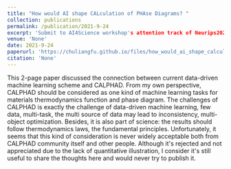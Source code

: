 ```yaml
---
title: "How would AI shape CALculation of PHAse Diagrams? "
collection: publications
permalink: /publication/2021-9-24
excerpt: 'Submit to AI4Science workshop's attention track of Neurips2021 but is rejected.'
venue: 'None'
date: 2021-9-24
paperurl: 'https://chuliangfu.github.io/files/how_would_ai_shape_calculation.pdf'
citation: 'None'
---
```

This 2-page paper discussed the connection between current data-driven machine learning scheme and CALPHAD. From my own perspective, CALPHAD should be considered as one kind of machine learning tasks for materials thermodynamics function and phase diagram. The challenges of CALPHAD is exactly the challenge of data-driven machine learning, few data, multi-task, the multi source of data may lead to inconsistency, multi-object optimization. Besides, it is also part of science: the results should follow thermodynamics laws, the fundamental principles. Unfortunately, it seems that this kind of consideration is never widely acceptable both from CALPHAD community itself and other people. Although it's rejected and not appreciated due to the lack of quantitative illustration, I consider it's still useful to share the thoughts here and would never try to publish it.
